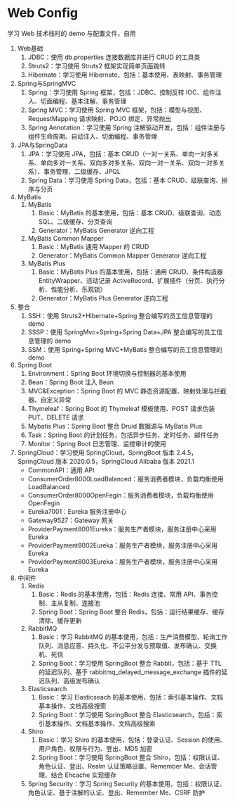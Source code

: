 # Web Config

学习 Web 技术栈时的 demo 与配置文件，自用

1. Web基础
   1. JDBC：使用 db.properties 连接数据库并进行 CRUD 的工具类
   2. Struts2：学习使用 Struts2 框架实现简单页面跳转
   3. Hibernate：学习使用 Hibernate，包括：基本使用、表映射、事务管理
2. Spring与SpringMVC
   1. Spring：学习使用 Spring 框架，包括：JDBC、控制反转 IOC、组件注入、切面编程、基本注解、事务管理
   2. Spring MVC：学习使用 Spring MVC 框架，包括：模型与视图、RequestMapping 请求映射、POJO 绑定、异常抛出
   3. Spring Annotation：学习使用 Spring 注解驱动开发，包括：组件注册与组件生命周期、自动注入、切面编程、事务管理
3. JPA与SpringData
   1. JPA：学习使用 JPA，包括：基本 CRUD（一对一关系、单向一对多关系、单向多对一关系、双向多对多关系、双向一对一关系、双向一对多关系）、事务管理、二级缓存、JPQL
   2. Spring Data：学习使用 Spring Data，包括：基本 CRUD、级联查询、排序与分页
4. MyBatis
   1. MyBatis
      1. Basic：MyBatis 的基本使用，包括：基本 CRUD、级联查询、动态 SQL、二级缓存、分页查询
      2. Generator：MyBatis Generator 逆向工程
   2. MyBatis Common Mapper
      1. Basic：MyBatis 通用 Mapper 的 CRUD
      2. Generator：MyBatis Common Mapper Generator 逆向工程
   3. MyBatis Plus
      1. Basic：MyBatis Plus 的基本使用，包括：通用 CRUD、条件构造器 EntityWrapper、活动记录 ActiveRecord、扩展插件（分页、执行分析、性能分析、乐观锁）
      2. Generator：MyBatis Plus Generator 逆向工程
5. 整合
   1. SSH：使用 Struts2+Hibernate+Spring 整合编写的员工信息管理的 demo
   2. SSSP：使用 SpringMvc+Spring+Spring Data+JPA 整合编写的员工信息管理的 demo
   3. SSM：使用 Spring+Spring MVC+MyBatis 整合编写的员工信息管理的 demo
6. Spring Boot
   1. Environment：Spring Boot 环境切换与控制器的基本使用
   2. Bean：Spring Boot 注入 Bean
   3. MVC&Exception：Spring Boot 的 MVC 静态资源配置、映射处理与拦截器、自定义异常
   4. Thymeleaf：Spring Boot 的 Thymeleaf 模板使用、POST 请求伪装 PUT、DELETE 请求
   5. Mybatis Plus：Spring Boot 整合 Druid 数据源与 MyBatis Plus
   6. Task：Spring Boot 的计划任务，包括异步任务、定时任务、邮件任务
   7. Monitor：Spring Boot 日志管理、监控审计的使用
7. SpringCloud：学习使用 SpringCloud，SpringBoot 版本 2.4.5，SpringCloud 版本 2020.0.5，SpringCloud Alibaba 版本 2021.1
   - CommonAPI：通用 API
   - ConsumerOrder8000LoadBalanced：服务消费者模块，负载均衡使用 LoadBalanced
   - ConsumerOrder8000OpenFegin：服务消费者模块，负载均衡使用 OpenFegin
   - Eureka7001：Eureka 服务注册中心
   - Gateway9527：Gateway 网关
   - ProviderPayment8001Eureka：服务生产者模块，服务注册中心采用 Eureka
   - ProviderPayment8002Eureka：服务生产者模块，服务注册中心采用 Eureka
   - ProviderPayment8003Eureka：服务生产者模块，服务注册中心采用 Eureka
8. 中间件
   1. Redis
      1. Basic：Redis 的基本使用，包括：Redis 连接、常用 API、事务控制、主从复制、连接池
      2. Spring Boot：Spring Boot 整合 Redis，包括：运行结果缓存、缓存清除、缓存更新
   2. RabbitMQ
      1. Basic：学习 RabbitMQ 的基本使用，包括：生产消费模型、轮询工作队列、消息应答、持久化、不公平分发与预取值、发布确认、交换机、死信
      2. Spring Boot：学习使用 SpringBoot 整合 Rabbit，包括：基于 TTL 的延迟队列、基于 rabbitmq_delayed_message_exchange 插件的延迟队列、高级发布确认
   3. Elasticsearch
      1. Basic：学习 Elasticseach 的基本使用，包括：索引基本操作、文档基本操作、文档高级搜索
      2. Spring Boot：学习使用 SpringBoot 整合 Elasticsearch，包括：索引基本操作、文档基本操作、文档高级搜索
   4. Shiro
      1. Basic：学习 Shiro 的基本使用，包括：登录认证、Session 的使用、用户角色、权限与行为、登出、MD5 加密
      2. Spring Boot：学习使用 SpringBoot 整合 Shiro，包括：权限认证、角色认证、登出、Realm 认证策略设置、Remember Me、会话管理、结合 Ehcache 实现缓存
   5. Spring Security：学习 Spring Security 的基本使用，包括：权限认证、角色认证、基于注解的认证、登出、Remember Me、CSRF 防护


